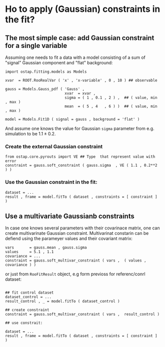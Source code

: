 # Ho to apply (Gaussian) constraints in the fit?

## The most simple case: add Gaussian constraint for a single variable

Assuming one needs to fit a data with a model consisting of a sum of "signal" 
Gaussian component and "flat" background:
```
import ostap.fitting.models as Models 

xvar  = ROOT.RooRealVar ( 'x' , 'x-variable' , 0 , 10 ) ## observable

gauss = Models.Gauss_pdf ( 'Gauss' , 
                           xvar  = xvar , 
                           sigma = ( 1 , 0.1 , 2 ) ,  ## ( value, min , max )
                           mean  = ( 5 , 4   , 6 ) )  ## ( value, min , max )
 
model = Models.Fit1D ( signal = gauss , background = 'flat' ) 
```
And assume one knows the value for Gaussian `sigma`  parameter from e.g. simulation to be $1.1\pm0.2$.

### Create the external Gaussian constraint

```
from ostap.core.pyrouts import VE ## Type  that represent value with error  
constraint = gauss.soft_constraint ( gauss.sigma  , VE ( 1.1 , 0.2**2 ) )
```

### Use the Gaussian constraint in the fit:
```
dataset = ...
result , frame = model.fitTo ( dataset , constraints = [ constraint ] )
```

## Use a multivariate Gaussianb constraints

In case one knows several parameters with their covarinace matrix, one can create multivarinate 
Gaussian constraint. Multivarinat constarin can be defiend using the parameyer values and their covariant matrix:
```
vars       = gauss.mean , gauss.sigma
values     = 5.1 , 1.1 
covariance = ... 
constraint = gauss.soft_multivar_constraint ( vars ,  ( values , covariance ) )
```
or just from `RooFitResult` object, e.g form previoss for referenc/conrl dataset:
```

## fit control dataset 
dataset_control = ...
result_control , _ = model.fitTo ( dataset_control ) 

## create constraint 
constraint = gauss.soft_multivar_constraint ( vars ,  result_control )

## use constrait:

dataset = ...
result , frame = model.fitTo ( dataset , constraints = [ constraint ] )

``` 




